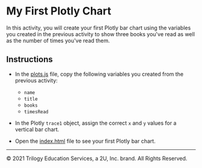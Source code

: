 # My First Plotly Chart

In this activity, you will create your first Plotly bar chart using the variables you created in the previous activity to show three books you've read as well as the number of times you've read them.

## Instructions

* In the [plots.js](Unsolved/plots.js) file, copy the following variables you created from the previous activity:

    * `name`
    * `title`
    * `books`
    * `timesRead`

* In the Plotly `trace1` object, assign the correct `x` and `y` values for a vertical bar chart.

* Open the [index.html](Unsolved/index.html) file to see your first Plotly bar chart.

---

© 2021 Trilogy Education Services, a 2U, Inc. brand. All Rights Reserved.
